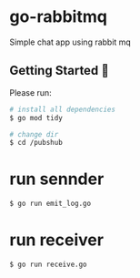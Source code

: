 # go-rabbitmq
Simple chat app using rabbit mq


## Getting Started 🚀
Please run:

```sh
# install all dependencies
$ go mod tidy

# change dir
$ cd /pubshub
```


# run sennder

```sh
$ go run emit_log.go

```


# run receiver

```sh
$ go run receive.go

```
